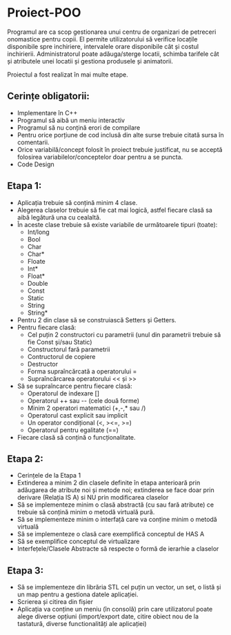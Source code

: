 # Proiect-POO
Programul are ca scop gestionarea unui centru de organizari de petreceri onomastice pentru copii. El permite utilizatorului să verifice 
locațile disponibile spre inchiriere, intervalele orare disponibile cât și costul inchirierii.
Administratorul poate adăuga/sterge locatii, schimba tarifele cât și atributele unei locatii și gestiona produsele și animatorii.

Proiectul a fost realizat în mai multe etape.

## Cerințe obligatorii:

* Implementare în C++
* Programul să aibă un meniu interactiv
* Programul să nu conțină erori de compilare
* Pentru orice porțiune de cod inclusă din alte surse trebuie citată sursa în
  comentarii.
* Orice variabilă/concept folosit în proiect trebuie justificat, nu se acceptă
folosirea variabilelor/conceptelor doar pentru a se puncta.
* Code Design

## Etapa 1:

* Aplicația trebuie să conțină minim 4 clase.
* Alegerea claselor trebuie să fie cat mai logică, astfel fiecare clasă sa aibă
  legătură una cu cealaltă.
* În aceste clase trebuie să existe variabile de următoarele tipuri (toate):
  - Int/long
  - Bool
  - Char
  - Char*
  - Floate
  - Int*
  - Float*
  - Double
  - Const
  - Static
  - String
  - String*
* Pentru 2 din clase să se construiască Setters și Getters.
* Pentru fiecare clasă:
  - Cel puțin 2 constructori cu parametrii (unul din parametrii trebuie să
    fie Const și/sau Static)
  - Constructorul fară parametrii
  - Contructorul de copiere
  - Destructor
  - Forma supraîncărcată a operatorului =
  - Supraîncărcarea operatorului << și >>
* Să se supraîncarce pentru fiecare clasă:
  - Operatorul de indexare []
  - Operatorul ++ sau -- (cele două forme)
  - Minim 2 operatori matematici (+,-,* sau /)
  - Operatorul cast explicit sau implicit
  - Un operator condițional (<, ><=, >=)
  - Operatorul pentru egalitate (==)
* Fiecare clasă să conțină o funcționalitate.

## Etapa 2:

* Cerințele de la Etapa 1
* Extinderea a minim 2 din clasele definite în etapa anterioară prin adăugarea
  de atribute noi și metode noi; extinderea se face doar prin derivare (Relația IS
  A) si NU prin modificarea claselor
* Să se implementeze minim o clasă abstractă (cu sau fară atribute) ce trebuie
  să conțină minim o metodă virtuală pură.
* Să se implementeze minim o interfață care va conține minim o metodă virtuală
* Să se implementeze o clasă care exemplifică conceptul de HAS A
* Să se exemplifice conceptul de virtualizare
* Interfețele/Clasele Abstracte să respecte o formă de ierarhie a claselor

## Etapa 3:

* Să se implementeze din librăria STL cel puțin un vector, un set, o listă și un
  map pentru a gestiona datele aplicației.
* Scrierea și citirea din fișier
* Aplicația va conține un meniu (în consolă) prin care utilizatorul poate alege
  diverse opțiuni (import/export date, citire obiect nou de la tastatură, diverse
  functionalități ale aplicației)
